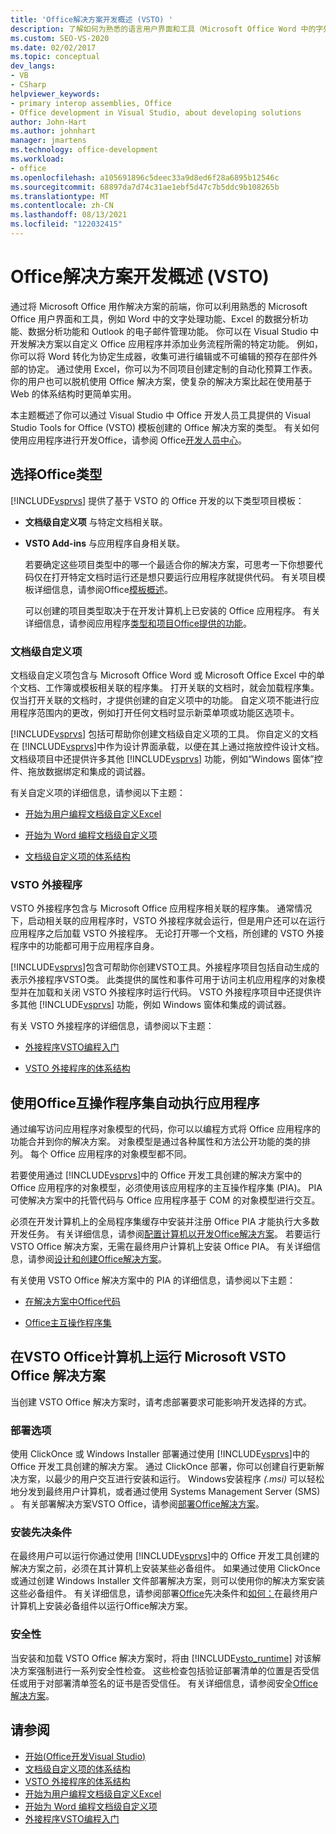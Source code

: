 ```yaml
---
title: 'Office解决方案开发概述 (VSTO) '
description: 了解如何为熟悉的语言用户界面和工具（Microsoft Office Word 中的字处理功能和自定义项的数据分析功能）开发自定义Excel。
ms.custom: SEO-VS-2020
ms.date: 02/02/2017
ms.topic: conceptual
dev_langs:
- VB
- CSharp
helpviewer_keywords:
- primary interop assemblies, Office
- Office development in Visual Studio, about developing solutions
author: John-Hart
ms.author: johnhart
manager: jmartens
ms.technology: office-development
ms.workload:
- office
ms.openlocfilehash: a105691896c5deec33a9d8ed6f28a6895b12546c
ms.sourcegitcommit: 68897da7d74c31ae1ebf5d47c7b5ddc9b108265b
ms.translationtype: MT
ms.contentlocale: zh-CN
ms.lasthandoff: 08/13/2021
ms.locfileid: "122032415"
---
```

# <a name="office-solutions-development-overview-vsto"></a>Office解决方案开发概述 (VSTO) 
  通过将 Microsoft Office 用作解决方案的前端，你可以利用熟悉的 Microsoft Office 用户界面和工具，例如 Word 中的文字处理功能、Excel 的数据分析功能、数据分析功能和 Outlook 的电子邮件管理功能。 你可以在 Visual Studio 中开发解决方案以自定义 Office 应用程序并添加业务流程所需的特定功能。 例如，你可以将 Word 转化为协定生成器，收集可进行编辑或不可编辑的预存在部件外部的协定。 通过使用 Excel，你可以为不同项目创建定制的自动化预算工作表。 你的用户也可以脱机使用 Office 解决方案，使复杂的解决方案比起在使用基于 Web 的体系结构时更简单实用。

 本主题概述了你可以通过 Visual Studio 中 Office 开发人员工具提供的 Visual Studio Tools for Office (VSTO) 模板创建的 Office 解决方案的类型。 有关如何使用应用程序进行开发Office，请参阅 Office[开发人员中心](https://developer.microsoft.com/office)。

## <a name="choose-an-office-project-type"></a>选择Office类型
 [!INCLUDE[vsprvs](../sharepoint/includes/vsprvs-md.md)] 提供了基于 VSTO 的 Office 开发的以下类型项目模板：

- **文档级自定义项** 与特定文档相关联。

- **VSTO Add-ins** 与应用程序自身相关联。

  若要确定这些项目类型中的哪一个最适合你的解决方案，可思考一下你想要代码仅在打开特定文档时运行还是想只要运行应用程序就提供代码。 有关项目模板详细信息，请参阅Office[模板概述](../vsto/office-project-templates-overview.md)。

  可以创建的项目类型取决于在开发计算机上已安装的 Office 应用程序。 有关详细信息，请参阅应用程序[类型和项目Office提供的功能](../vsto/features-available-by-office-application-and-project-type.md)。

### <a name="document-level-customizations"></a>文档级自定义项
 文档级自定义项包含与 Microsoft Office Word 或 Microsoft Office Excel 中的单个文档、工作簿或模板相关联的程序集。 打开关联的文档时，就会加载程序集。 仅当打开关联的文档时，才提供创建的自定义项中的功能。 自定义项不能进行应用程序范围内的更改，例如打开任何文档时显示新菜单项或功能区选项卡。

 [!INCLUDE[vsprvs](../sharepoint/includes/vsprvs-md.md)] 包括可帮助你创建文档级自定义项的工具。 你自定义的文档在 [!INCLUDE[vsprvs](../sharepoint/includes/vsprvs-md.md)]中作为设计界面承载，以便在其上通过拖放控件设计文档。 文档级项目中还提供许多其他 [!INCLUDE[vsprvs](../sharepoint/includes/vsprvs-md.md)] 功能，例如“Windows 窗体”控件、拖放数据绑定和集成的调试器。

 有关自定义项的详细信息，请参阅以下主题：

- [开始为用户编程文档级自定义Excel](../vsto/getting-started-programming-document-level-customizations-for-excel.md)

- [开始为 Word 编程文档级自定义项](../vsto/getting-started-programming-document-level-customizations-for-word.md)

- [文档级自定义项的体系结构](../vsto/architecture-of-document-level-customizations.md)

### <a name="vsto-add-ins"></a>VSTO 外接程序
 VSTO 外接程序包含与 Microsoft Office 应用程序相关联的程序集。 通常情况下，启动相关联的应用程序时，VSTO 外接程序就会运行，但是用户还可以在运行应用程序之后加载 VSTO 外接程序。 无论打开哪一个文档，所创建的 VSTO 外接程序中的功能都可用于应用程序自身。

 [!INCLUDE[vsprvs](../sharepoint/includes/vsprvs-md.md)]包含可帮助你创建VSTO工具。外接程序项目包括自动生成的表示外接程序VSTO类。 此类提供的属性和事件可用于访问主机应用程序的对象模型并在加载和关闭 VSTO 外接程序时运行代码。 VSTO 外接程序项目中还提供许多其他 [!INCLUDE[vsprvs](../sharepoint/includes/vsprvs-md.md)] 功能，例如 Windows 窗体和集成的调试器。

 有关 VSTO 外接程序的详细信息，请参阅以下主题：

- [外接程序VSTO编程入门](../vsto/getting-started-programming-vsto-add-ins.md)

- [VSTO 外接程序的体系结构](../vsto/architecture-of-vsto-add-ins.md)

## <a name="automate-office-applications-by-using-primary-interop-assemblies"></a>使用Office互操作程序集自动执行应用程序
 通过编写访问应用程序对象模型的代码，你可以以编程方式将 Office 应用程序的功能合并到你的解决方案。 对象模型是通过各种属性和方法公开功能的类的排列。 每个 Office 应用程序的对象模型都不同。

 若要使用通过 [!INCLUDE[vsprvs](../sharepoint/includes/vsprvs-md.md)]中的 Office 开发工具创建的解决方案中的 Office 应用程序的对象模型，必须使用该应用程序的主互操作程序集 (PIA)。 PIA 可使解决方案中的托管代码与 Office 应用程序基于 COM 的对象模型进行交互。

 必须在开发计算机上的全局程序集缓存中安装并注册 Office PIA 才能执行大多数开发任务。 有关详细信息，请参阅[配置计算机以开发Office解决方案](../vsto/configuring-a-computer-to-develop-office-solutions.md)。 若要运行 VSTO Office 解决方案，无需在最终用户计算机上安装 Office PIA。 有关详细信息，请参阅[设计和创建Office解决方案](../vsto/designing-and-creating-office-solutions.md)。

 有关使用 VSTO Office 解决方案中的 PIA 的详细信息，请参阅以下主题：

- [在解决方案中Office代码](../vsto/writing-code-in-office-solutions.md)

- [Office主互操作程序集](../vsto/office-primary-interop-assemblies.md)

## <a name="run-microsoft-vsto-office-solutions-on-end-user-computers"></a>在VSTO Office计算机上运行 Microsoft VSTO Office 解决方案
 当创建 VSTO Office 解决方案时，请考虑部署要求可能影响开发选择的方式。

### <a name="deployment-options"></a>部署选项
 使用 ClickOnce 或 Windows Installer 部署通过使用 [!INCLUDE[vsprvs](../sharepoint/includes/vsprvs-md.md)]中的 Office 开发工具创建的解决方案。 通过 ClickOnce 部署，你可以创建自行更新解决方案，以最少的用户交互进行安装和运行。 Windows安装程序 *(.msi)* 可以轻松地分发到最终用户计算机，或者通过使用 Systems Management Server (SMS) 。 有关部署解决方案VSTO Office，请参阅[部署Office解决方案](../vsto/deploying-an-office-solution.md)。

### <a name="install-prerequisites"></a>安装先决条件
 在最终用户可以运行你通过使用 [!INCLUDE[vsprvs](../sharepoint/includes/vsprvs-md.md)]中的 Office 开发工具创建的解决方案之前，必须在其计算机上安装某些必备组件。 如果通过使用 ClickOnce 或通过创建 Windows Installer 文件部署解决方案，则可以使用你的解决方案安装这些必备组件。 有关详细信息，请参阅部署[Office](/previous-versions/bb608617(v=vs.110))先决条件和[如何：](/previous-versions/bb608608(v=vs.110))在最终用户计算机上安装必备组件以运行Office解决方案。

### <a name="security"></a>安全性
 当安装和加载 VSTO Office 解决方案时，将由 [!INCLUDE[vsto_runtime](../vsto/includes/vsto-runtime-md.md)] 对该解决方案强制进行一系列安全性检查。 这些检查包括验证部署清单的位置是否受信任或用于对部署清单签名的证书是否受信任。 有关详细信息，请参阅安全[Office解决方案](../vsto/securing-office-solutions.md)。

## <a name="see-also"></a>请参阅
- [开始&#40;Office开发Visual Studio&#41;](../vsto/getting-started-office-development-in-visual-studio.md)
- [文档级自定义项的体系结构](../vsto/architecture-of-document-level-customizations.md)
- [VSTO 外接程序的体系结构](../vsto/architecture-of-vsto-add-ins.md)
- [开始为用户编程文档级自定义Excel](../vsto/getting-started-programming-document-level-customizations-for-excel.md)
- [开始为 Word 编程文档级自定义项](../vsto/getting-started-programming-document-level-customizations-for-word.md)
- [外接程序VSTO编程入门](../vsto/getting-started-programming-vsto-add-ins.md)
